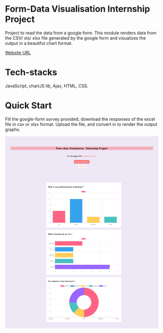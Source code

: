# Form-Data Visualisation Internship Project

Project to read the data from a google form. This module renders data from the CSV/ xls/ xlsx file generated by the 
google form and visualizes the output in a beautiful chart format.

<a href="https://priyalweb.github.io/Form-Data-Visualisation/">Website URL</a>

# Tech-stacks

JavaScript, chartJS lib, Ajax, HTML, CSS.

# Quick Start

Fill the google-form survey provided, download the responses of the excel file in csv or xlsx format. 
Upload the file, and convert in to render the output graphs. 

![Task screenshot](screencapture-127-0-0-1-5502-index-html-2021-02-28-15_46_17.png)

